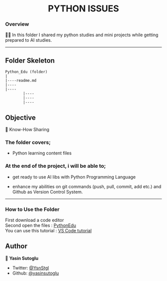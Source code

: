 <h1 align="center">PYTHON ISSUES</h1>

<h3>Overview</h3>
👨‍💻 In this folder I shared my python studies and mini projects while getting prepared to AI studies.
<hr>

<!-- ![Alt text](https://giphy.com/peekasso)  -->

<!-- ------------------------------------------------------ -->

## Folder Skeleton 

```
Python_Edu (folder)
|
|----readme.md              
|----           
|----
        |----  
        |---- 
        |----  
```

<!-- --------------------------------------- -->

## Objective

🎯 Know-How Sharing

### The folder covers;

- Python learning content files 

### At the end of the project, i will be able to;

- get ready to use AI libs with Python Programming Language

- enhance my abilities on git commands (push, pull, commit, add etc.) and Github as Version Control System.

<hr>

<h3>How to Use the Folder</h3>
<span>First download a code editor </span>
<br><span>Second open the files : </span><a href='https://github.com/yasinsutoglu/Python_Edu'>PythonEdu</a>
<br><span>You can use this tutorial : </span><a href='https://www.youtube.com/watch?v=fJEbVCrEMSE'>VS Code tutorial</a>

## Author

👤 **Yasin Sutoglu**

- Twitter: [@YsnStgl](https://twitter.com/YsnStgl)
- Github: [@yasinsutoglu](https://github.com/yasinsutoglu)

